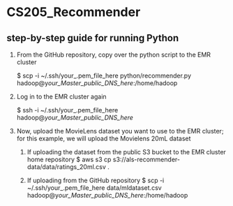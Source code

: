 # CS205_Recommender

## step-by-step guide for running Python
1. From the GitHub repository, copy over the python script to the EMR cluster

   $ scp -i ~/.ssh/your_.pem_file_here python/recommender.py  hadoop@y*our_Master_public_DNS_here*:/home/hadoop
   
2. Log in to the EMR cluster again

   $ ssh -i ~/.ssh/your_.pem_file_here hadoop@*your_Master_public_DNS_here*
   
3. Now, upload the MovieLens dataset you want to use to the EMR cluster; for this example, we will upload the Movielens 20mL dataset

   1. If uploading the dataset from the public S3 bucket to the EMR cluster home repository
       $ aws s3 cp s3://als-recommender-data/data/ratings_20ml.csv .
       
   2. If uploading from the GitHub repository
       $ scp -i ~/.ssh/your_.pem_file_here data/mldataset.csv  hadoop@y*our_Master_public_DNS_here*:/home/hadoop
       
    

